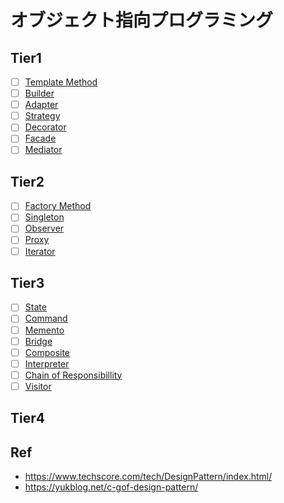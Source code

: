 # オブジェクト指向プログラミング
## Tier1
- [ ] [Template Method]()
- [ ] [Builder]()
- [ ] [Adapter]()
- [ ] [Strategy]()
- [ ] [Decorator]()
- [ ] [Facade]()
- [ ] [Mediator]()

## Tier2
- [ ] [Factory Method]()
- [ ] [Singleton]()
- [ ] [Observer]()
- [ ] [Proxy]()
- [ ] [Iterator]()

## Tier3
- [ ] [State]()
- [ ] [Command]()
- [ ] [Memento]()
- [ ] [Bridge]()
- [ ] [Composite]()
- [ ] [Interpreter]()
- [ ] [Chain of Responsibillity]()
- [ ] [Visitor]()

## Tier4

## Ref
- https://www.techscore.com/tech/DesignPattern/index.html/
- https://yukblog.net/c-gof-design-pattern/
